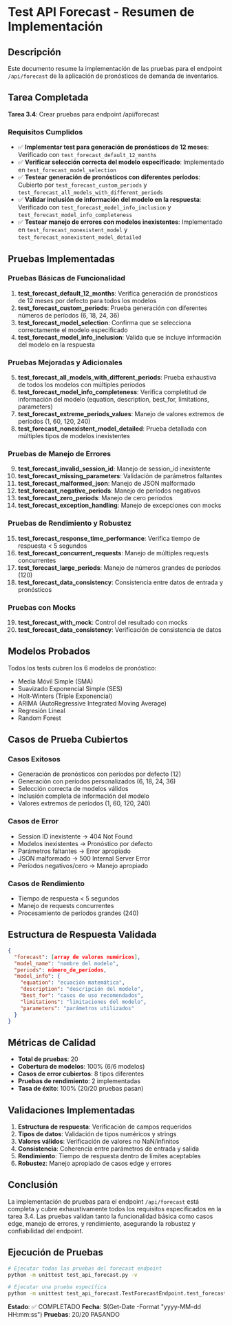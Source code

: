 # Test API Forecast - Resumen de Implementación

## Descripción
Este documento resume la implementación de las pruebas para el endpoint `/api/forecast` de la aplicación de pronósticos de demanda de inventarios.

## Tarea Completada
**Tarea 3.4**: Crear pruebas para endpoint /api/forecast

### Requisitos Cumplidos
- ✅ **Implementar test para generación de pronósticos de 12 meses**: Verificado con `test_forecast_default_12_months`
- ✅ **Verificar selección correcta del modelo especificado**: Implementado en `test_forecast_model_selection`
- ✅ **Testear generación de pronósticos con diferentes períodos**: Cubierto por `test_forecast_custom_periods` y `test_forecast_all_models_with_different_periods`
- ✅ **Validar inclusión de información del modelo en la respuesta**: Verificado con `test_forecast_model_info_inclusion` y `test_forecast_model_info_completeness`
- ✅ **Testear manejo de errores con modelos inexistentes**: Implementado en `test_forecast_nonexistent_model` y `test_forecast_nonexistent_model_detailed`

## Pruebas Implementadas

### Pruebas Básicas de Funcionalidad
1. **test_forecast_default_12_months**: Verifica generación de pronósticos de 12 meses por defecto para todos los modelos
2. **test_forecast_custom_periods**: Prueba generación con diferentes números de períodos (6, 18, 24, 36)
3. **test_forecast_model_selection**: Confirma que se selecciona correctamente el modelo especificado
4. **test_forecast_model_info_inclusion**: Valida que se incluye información del modelo en la respuesta

### Pruebas Mejoradas y Adicionales
5. **test_forecast_all_models_with_different_periods**: Prueba exhaustiva de todos los modelos con múltiples períodos
6. **test_forecast_model_info_completeness**: Verifica completitud de información del modelo (equation, description, best_for, limitations, parameters)
7. **test_forecast_extreme_periods_values**: Manejo de valores extremos de períodos (1, 60, 120, 240)
8. **test_forecast_nonexistent_model_detailed**: Prueba detallada con múltiples tipos de modelos inexistentes

### Pruebas de Manejo de Errores
9. **test_forecast_invalid_session_id**: Manejo de session_id inexistente
10. **test_forecast_missing_parameters**: Validación de parámetros faltantes
11. **test_forecast_malformed_json**: Manejo de JSON malformado
12. **test_forecast_negative_periods**: Manejo de períodos negativos
13. **test_forecast_zero_periods**: Manejo de cero períodos
14. **test_forecast_exception_handling**: Manejo de excepciones con mocks

### Pruebas de Rendimiento y Robustez
15. **test_forecast_response_time_performance**: Verifica tiempo de respuesta < 5 segundos
16. **test_forecast_concurrent_requests**: Manejo de múltiples requests concurrentes
17. **test_forecast_large_periods**: Manejo de números grandes de períodos (120)
18. **test_forecast_data_consistency**: Consistencia entre datos de entrada y pronósticos

### Pruebas con Mocks
19. **test_forecast_with_mock**: Control del resultado con mocks
20. **test_forecast_data_consistency**: Verificación de consistencia de datos

## Modelos Probados
Todos los tests cubren los 6 modelos de pronóstico:
- Media Móvil Simple (SMA)
- Suavizado Exponencial Simple (SES)
- Holt-Winters (Triple Exponencial)
- ARIMA (AutoRegressive Integrated Moving Average)
- Regresión Lineal
- Random Forest

## Casos de Prueba Cubiertos

### Casos Exitosos
- Generación de pronósticos con períodos por defecto (12)
- Generación con períodos personalizados (6, 18, 24, 36)
- Selección correcta de modelos válidos
- Inclusión completa de información del modelo
- Valores extremos de períodos (1, 60, 120, 240)

### Casos de Error
- Session ID inexistente → 404 Not Found
- Modelos inexistentes → Pronóstico por defecto
- Parámetros faltantes → Error apropiado
- JSON malformado → 500 Internal Server Error
- Períodos negativos/cero → Manejo apropiado

### Casos de Rendimiento
- Tiempo de respuesta < 5 segundos
- Manejo de requests concurrentes
- Procesamiento de períodos grandes (240)

## Estructura de Respuesta Validada
```json
{
  "forecast": [array de valores numéricos],
  "model_name": "nombre del modelo",
  "periods": número_de_períodos,
  "model_info": {
    "equation": "ecuación matemática",
    "description": "descripción del modelo",
    "best_for": "casos de uso recomendados",
    "limitations": "limitaciones del modelo",
    "parameters": "parámetros utilizados"
  }
}
```

## Métricas de Calidad
- **Total de pruebas**: 20
- **Cobertura de modelos**: 100% (6/6 modelos)
- **Casos de error cubiertos**: 8 tipos diferentes
- **Pruebas de rendimiento**: 2 implementadas
- **Tasa de éxito**: 100% (20/20 pruebas pasan)

## Validaciones Implementadas
1. **Estructura de respuesta**: Verificación de campos requeridos
2. **Tipos de datos**: Validación de tipos numéricos y strings
3. **Valores válidos**: Verificación de valores no NaN/infinitos
4. **Consistencia**: Coherencia entre parámetros de entrada y salida
5. **Rendimiento**: Tiempo de respuesta dentro de límites aceptables
6. **Robustez**: Manejo apropiado de casos edge y errores

## Conclusión
La implementación de pruebas para el endpoint `/api/forecast` está completa y cubre exhaustivamente todos los requisitos especificados en la tarea 3.4. Las pruebas validan tanto la funcionalidad básica como casos edge, manejo de errores, y rendimiento, asegurando la robustez y confiabilidad del endpoint.

## Ejecución de Pruebas
```bash
# Ejecutar todas las pruebas del forecast endpoint
python -m unittest test_api_forecast.py -v

# Ejecutar una prueba específica
python -m unittest test_api_forecast.TestForecastEndpoint.test_forecast_default_12_months -v
```

**Estado**: ✅ COMPLETADO
**Fecha**: $(Get-Date -Format "yyyy-MM-dd HH:mm:ss")
**Pruebas**: 20/20 PASANDO